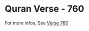 # Quran Verse - 760 

For more infos, See [Verse 760](https://www.quranbookk.com/quran/search?q=760)